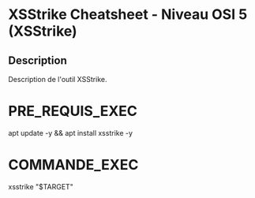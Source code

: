# XSStrike Cheatsheet - Niveau OSI 5 (XSStrike)

## Description
Description de l'outil XSStrike.

# PRE_REQUIS_EXEC
apt update -y && apt install xsstrike -y

# COMMANDE_EXEC
xsstrike "$TARGET"
